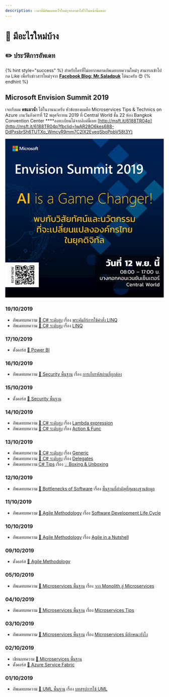 ```yaml
---
description: เวลาที่มีอัพเดทอะไรใหม่ๆจะเอามาใส่ไว้ในหน้านี้แหละ
---
```


# 📰 มีอะไรใหม่บ้าง

## ✏️ ประวัติการอัพเดท

{% hint style="success" %}
สำหรับใครที่ไม่อยากพลาดอัพเดทบทความใหม่ๆ สามารถเข้าไปกด Like เพื่อรับข่าวสารใหม่ๆจาก [**Facebook Blog: Mr.Saladpuk**](https://www.facebook.com/mr.saladpuk) ได้นะครับ 😍
{% endhint %}

## **Microsoft Envision Summit 2019** 

เจอกับผม **ดชแมวน้ำ** ได้ในงานนะครับ หัวข้อของผมคือ Microservices Tips & Technics on Azure งานวันอังคารที่ 12 พฤศจิกายน 2019 ที่ Central World ชั้น 22 ห้อง Bangkok Convention Center ****ลงทะเบียนได้จากลิงค์นี้เบย [http://msft.it/6188TR04p](http://msft.it/6188TR04p?fbclid=IwAR28O6kes688-DdPxsbrSh6TUTXo_WmcyR9mm7C2lX2EyeqSboPpbV58t3Y)

![](../.gitbook/assets/image%20%28178%29.png)

### 19/10/2019

* อัพเดทบทความ [👨 C\# ระดับสูง](https://saladpuk.gitbook.io/learn/beginner-1/csharp101/advanced) เรื่อง [พระคัมภีร์การใช้คำสั่ง LINQ](https://saladpuk.gitbook.io/learn/beginner-1/csharp101/advanced/linq-demo)
* อัพเดทบทความ [👨 C\# ระดับสูง](https://saladpuk.gitbook.io/learn/beginner-1/csharp101/advanced) เรื่อง [LINQ](https://saladpuk.gitbook.io/learn/beginner-1/csharp101/advanced/linq)

### 17/10/2019

* ตั้งคอร์ส [👶 Power BI](https://saladpuk.gitbook.io/learn/cloud/power-bi)

### 16/10/2019

* อัพเดทบทความ [👦 Security พื้นฐาน](https://saladpuk.gitbook.io/learn/basic/security101) เรื่อง [การเก็บรหัสผ่านที่ถูกต้อง](https://saladpuk.gitbook.io/learn/basic/security101/secure-password)

### 15/10/2019

* ตั้งคอร์ส [👦 Security พื้นฐาน](https://saladpuk.gitbook.io/learn/basic/security101)

### 14/10/2019

* อัพเดทบทความ [👨 C\# ระดับสูง](https://saladpuk.gitbook.io/learn/beginner-1/csharp101/advanced) เรื่อง [Lambda expression](https://saladpuk.gitbook.io/learn/beginner-1/csharp101/advanced/lambda-expression)
* อัพเดทบทความ [👨 C\# ระดับสูง](https://saladpuk.gitbook.io/learn/beginner-1/csharp101/advanced) เรื่อง [Action & Func](https://saladpuk.gitbook.io/learn/beginner-1/csharp101/advanced/action-and-func)

### 13/10/2019

* อัพเดทบทความ [👨 C\# ระดับสูง](https://saladpuk.gitbook.io/learn/beginner-1/csharp101/advanced) เรื่อง [Generic](https://saladpuk.gitbook.io/learn/beginner-1/csharp101/advanced/generic)
* อัพเดทบทความ [👨 C\# ระดับสูง](https://saladpuk.gitbook.io/learn/beginner-1/csharp101/advanced) เรื่อง [Delegates](https://saladpuk.gitbook.io/learn/beginner-1/csharp101/advanced/delegates)
* อัพเดทบทความ [C\# Tips](https://saladpuk.gitbook.io/learn/beginner-1/csharp101/tips) เรื่อง [💡 Boxing & Unboxing](https://saladpuk.gitbook.io/learn/beginner-1/csharp101/tips/boxing-and-unboxing)

### 12/10/2019

* อัพเดทบทความ [👦 Bottlenecks of Software](https://saladpuk.gitbook.io/learn/basic/bottlenecks) เรื่อง [พื้นฐานที่สำคัญที่สุดของฐานข้อมูล](https://saladpuk.gitbook.io/learn/basic/bottlenecks/work-with-db)

### 11/10/2019

* อัพเดทบทความ [👦 Agile Methodology](https://saladpuk.gitbook.io/learn/basic/agile-methodology) เรื่อง [Software Development Life Cycle](https://saladpuk.gitbook.io/learn/basic/agile-methodology/sdlc)

### 10/10/2019

* อัพเดทบทความ [👦 Agile Methodology](https://saladpuk.gitbook.io/learn/basic/agile-methodology) เรื่อง [Agile in a Nutshell](https://saladpuk.gitbook.io/learn/basic/agile-methodology/agile-in-a-nutshell)

### 09/10/2019

* ตั้งคอร์ส [👦 Agile Methodology](https://saladpuk.gitbook.io/learn/basic/agile-methodology)

### 05/10/2019

* อัพเดทบทความ [👶 Microservices พื้นฐาน](https://saladpuk.gitbook.io/learn/basic/microservices) เรื่อง [จาก Monolith สู่ Microservices](https://saladpuk.gitbook.io/learn/basic/microservices/monolith-services)

### 04/10/2019

* อัพเดทบทความ [👶 Microservices พื้นฐาน](https://saladpuk.gitbook.io/learn/basic/microservices) เรื่อง [Microservices Tips](https://saladpuk.gitbook.io/learn/basic/microservices/tips)

### 03/10/2019

* อัพเดทบทความ [👶 Microservices พื้นฐาน](https://saladpuk.gitbook.io/learn/basic/microservices) เรื่อง [Microservices มีลักษณะยังไง](https://saladpuk.gitbook.io/learn/basic/microservices/microservices)

### 02/10/2019

* เขียนบทความ [👶 Microservices พื้นฐาน](https://saladpuk.gitbook.io/learn/basic/microservices)
* ตั้งคอร์ส [👶 Azure Service Fabric](https://saladpuk.gitbook.io/learn/cloud/azure-service-fabric)

### 01/10/2019

* อัพเดทบทความ [👶 UML พื้นฐาน](https://saladpuk.gitbook.io/learn/basic/uml) เรื่อง [บทสรุปการใช้ UML](https://saladpuk.gitbook.io/learn/basic/uml/summary)

